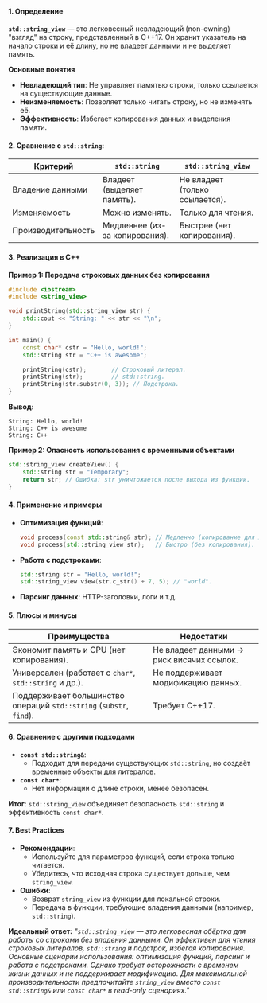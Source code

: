#### **1. Определение**
**`std::string_view`** — это легковесный невладеющий (non-owning) "взгляд" на строку, представленный в C++17. Он хранит указатель на начало строки и её длину, но не владеет данными и не выделяет память.

**Основные понятия**
- **Невладеющий тип**: Не управляет памятью строки, только ссылается на существующие данные.
- **Неизменяемость**: Позволяет только читать строку, но не изменять её.
- **Эффективность**: Избегает копирования данных и выделения памяти.

#### **2. Сравнение с `std::string`**:

| **Критерий**       | **`std::string`**              | **`std::string_view`**         |
| ------------------ | ------------------------------ | ------------------------------ |
| Владение данными   | Владеет (выделяет память).     | Не владеет (только ссылается). |
| Изменяемость       | Можно изменять.                | Только для чтения.             |
| Производительность | Медленнее (из-за копирования). | Быстрее (нет копирования).     |

#### **3. Реализация в C++**
**Пример 1: Передача строковых данных без копирования**
```cpp
#include <iostream>
#include <string_view>

void printString(std::string_view str) {
    std::cout << "String: " << str << "\n";
}

int main() {
    const char* cstr = "Hello, world!";
    std::string str = "C++ is awesome";

    printString(cstr);       // Строковый литерал.
    printString(str);        // std::string.
    printString(str.substr(0, 3)); // Подстрока.
}
```  
**Вывод:**
```
String: Hello, world!
String: C++ is awesome
String: C++
```  

**Пример 2: Опасность использования с временными объектами**
```cpp
std::string_view createView() {
    std::string str = "Temporary";
    return str; // Ошибка: str уничтожается после выхода из функции.
}
```  

#### **4. Применение и примеры**
- **Оптимизация функций**:
  ```cpp
  void process(const std::string& str); // Медленно (копирование для литералов).  
  void process(std::string_view str);   // Быстро (без копирования).  
  ```  
- **Работа с подстроками**:
  ```cpp
  std::string str = "Hello, world!";
  std::string_view view(str.c_str() + 7, 5); // "world".  
  ```  
- **Парсинг данных**: HTTP-заголовки, логи и т.д.

#### **5. Плюсы и минусы**  
| **Преимущества**                                                    | **Недостатки**                            |
| ------------------------------------------------------------------- | ----------------------------------------- |
| Экономит память и CPU (нет копирования).                            | Не владеет данными → риск висячих ссылок. |
| Универсален (работает с `char*`, `std::string` и др.).              | Не поддерживает модификацию данных.       |
| Поддерживает большинство операций `std::string` (`substr`, `find`). | Требует C++17.                            |

#### **6. Сравнение с другими подходами**
- **`const std::string&`**:
  - Подходит для передачи существующих `std::string`, но создаёт временные объекты для литералов.
- **`const char*`**:
  - Нет информации о длине строки, менее безопасен.

**Итог**: `std::string_view` объединяет безопасность `std::string` и эффективность `const char*`.

#### **7. Best Practices**
- **Рекомендации**:
  - Используйте для параметров функций, если строка только читается.
  - Убедитесь, что исходная строка существует дольше, чем `string_view`.
- **Ошибки**:
  - Возврат `string_view` из функции для локальной строки.
  - Передача в функции, требующие владения данными (например, `std::string`).

**Идеальный ответ:**
_"`std::string_view` — это легковесная обёртка для работы со строками без владения данными. Он эффективен для чтения строковых литералов, `std::string` и подстрок, избегая копирования. Основные сценарии использования: оптимизация функций, парсинг и работа с подстроками. Однако требует осторожности с временем жизни данных и не поддерживает модификацию. Для максимальной производительности предпочитайте `string_view` вместо `const std::string&` или `const char*` в read-only сценариях."_